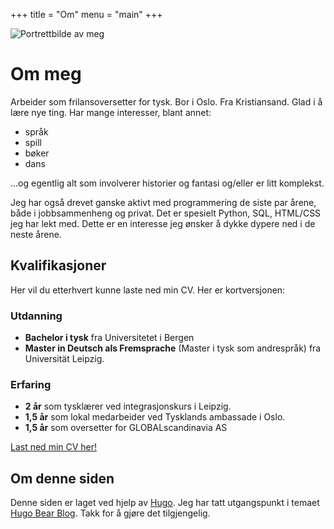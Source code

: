 +++
title = "Om"
menu = "main"
+++

![Portrettbilde av meg](/images/om.jpg)

# Om meg
Arbeider som frilansoversetter for tysk. Bor i Oslo. Fra Kristiansand. Glad i å lære nye ting. Har mange interesser, blant annet:

* språk
* spill
* bøker
* dans

…og egentlig alt som involverer historier og fantasi og/eller er litt komplekst.

Jeg har også drevet ganske aktivt med programmering de siste par årene, både i jobbsammenheng og privat. Det er spesielt Python, SQL, HTML/CSS jeg har lekt med. Dette er en interesse jeg ønsker å dykke dypere ned i de neste årene.

## Kvalifikasjoner
Her vil du etterhvert kunne laste ned min CV. Her er kortversjonen:

### Utdanning
* **Bachelor i tysk** fra Universitetet i Bergen
* **Master in Deutsch als Fremsprache** (Master i tysk som andrespråk) fra Universität Leipzig.

### Erfaring
* **2 år** som tysklærer ved integrasjonskurs i Leipzig.
* **1,5 år** som lokal medarbeider ved Tysklands ambassade i Oslo.
* **1,5 år** som oversetter for GLOBALscandinavia AS  

[Last ned min CV her!](/resume_hammersland.pdf)

## Om denne siden
Denne siden er laget ved hjelp av [Hugo](https://gohugo.io/). Jeg har tatt utgangspunkt i temaet [Hugo Bear Blog](https://github.com/Jazzex/hugo-bearblog). Takk for å gjøre det tilgjengelig.
